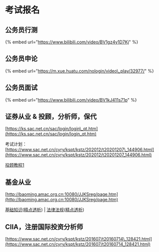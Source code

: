# 考试报名

## 公务员行测

{% embed url="https://www.bilibili.com/video/BV1gz4y1D7Kj" %}

## 公务员申论

{% embed url="https://m.xue.huatu.com/nologin/video\_play/32977/" %}

## 公务员面试

{% embed url="https://www.bilibili.com/video/BV1kJ411s71p" %}

## 证券从业 & 投顾，分析师，保代

[https://ks.sac.net.cn/sac/login/login\_qt.htm](https://ks.sac.net.cn/sac/login/login_qt.htm)

考试计划：[https://www.sac.net.cn/cyry/kspt/kstz/202012/t20201207\_144906.html](https://www.sac.net.cn/cyry/kspt/kstz/202012/t20201207_144906.html)

[投顾教程1](https://www.bilibili.com/video/BV1ab411b7W9?from=search&seid=16668710090922450360)

## 基金从业

[http://baoming.amac.org.cn:10080/JJKSreg/page.htm](http://baoming.amac.org.cn:10080/JJKSreg/page.htm)

[基础知识](https://www.bilibili.com/video/BV1ME411F7hZ)\([精点透析](https://www.bilibili.com/video/BV1FV411n7k6)\) \| [法律法规](https://www.bilibili.com/video/BV1EE411G77p)\([精点透析](https://www.bilibili.com/video/BV12B4y1c7SC)\)

## CIIA，注册国际投资分析师

[https://www.sac.net.cn/cyry/kspt/kstz/201607/t20160714\_128421.html](https://www.sac.net.cn/cyry/kspt/kstz/201607/t20160714_128421.html)

